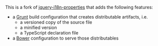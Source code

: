 This is a fork of [jquery-i18n-properties][1] that adds the following features:

- a [Grunt][2] build configuration that creates distributable artifacts, i.e.
    - a versioned copy of the source file
    - a minified version
    - a TypeScript declaration file
- a [Bower][3] configuration to serve those distributables

[1]: https://github.com/jquery-i18n-properties/jquery-i18n-properties
[2]: http://gruntjs.com/
[3]: http://bower.io/
